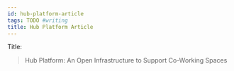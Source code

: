 ```yaml
---
id: hub-platform-article
tags: TODO #writing
title: Hub Platform Article
---
```


Title:

> Hub Platform: An Open Infrastructure to Support Co-Working Spaces